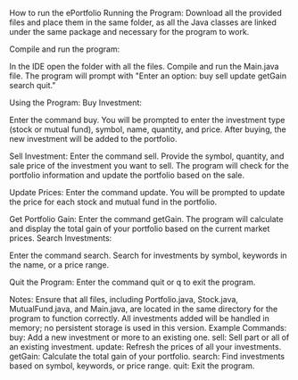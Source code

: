 How to run the ePortfolio
Running the Program:
Download all the provided files and place them in the same folder, as all the Java classes are linked under the same package and necessary for the program to work.

Compile and run the program:

In the IDE open the folder with all the files.
Compile and run the Main.java file.
The program will prompt with
"Enter an option:
buy
sell
update
getGain
search
quit."

Using the Program:
Buy Investment:

Enter the command buy.
You will be prompted to enter the investment type (stock or mutual fund), symbol, name, quantity, and price.
After buying, the new investment will be added to the portfolio.

Sell Investment:
Enter the command sell.
Provide the symbol, quantity, and sale price of the investment you want to sell.
The program will check for the portfolio information and update the portfolio based on the sale.

Update Prices:
Enter the command update.
You will be prompted to update the price for each stock and mutual fund in the portfolio.

Get Portfolio Gain:
Enter the command getGain.
The program will calculate and display the total gain of your portfolio based on the current market prices.
Search Investments:

Enter the command search.
Search for investments by symbol, keywords in the name, or a price range.

Quit the Program:
Enter the command quit or q to exit the program.

Notes:
Ensure that all files, including Portfolio.java, Stock.java, MutualFund.java, and Main.java, are located in the same directory for the program to function correctly.
All investments added will be handled in memory; no persistent storage is used in this version.
Example Commands:
buy: Add a new investment or more to an existing one.
sell: Sell part or all of an existing investment.
update: Refresh the prices of all your investments.
getGain: Calculate the total gain of your portfolio.
search: Find investments based on symbol, keywords, or price range.
quit: Exit the program.
